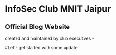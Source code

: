 # InfoSec Club MNIT Jaipur
## Official Blog Website
created and maintained by club executives - 

#Let's get started with some update 
